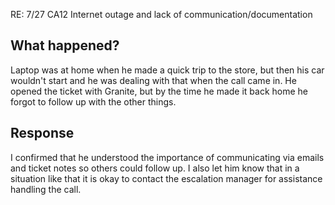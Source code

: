RE: 7/27 CA12 Internet outage and lack of communication/documentation

## What happened?
Laptop was at home when he made a quick trip to the store, but then his car wouldn't start and he was dealing with that when the call came in. He opened the ticket with Granite, but by the time he made it back home he forgot to follow up with the other things.


## Response
I confirmed that he understood the importance of communicating via emails and ticket notes so others could follow up. I also let him know that in a situation like that it is okay to contact the escalation manager for assistance handling the call.